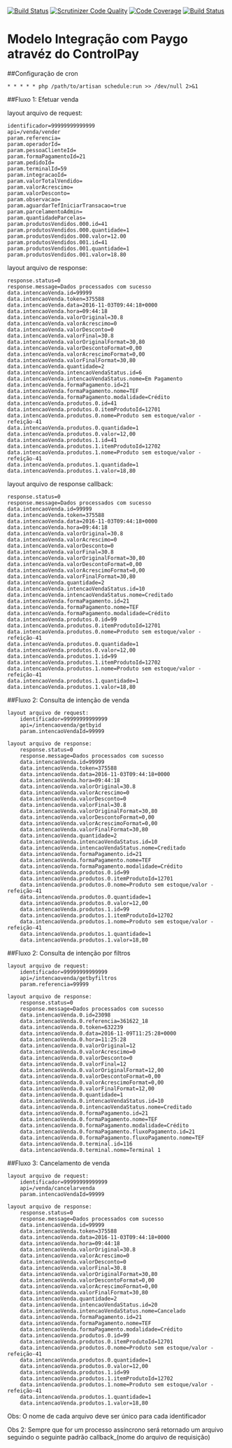 

[![Build Status](https://travis-ci.org/adrianolaselva/php-estudo-lumen-component.svg?branch=master)](https://travis-ci.org/adrianolaselva/php-estudo-lumen-component)
[![Scrutinizer Code Quality](https://scrutinizer-ci.com/g/adrianolaselva/php-estudo-lumen-component/badges/quality-score.png?b=master)](https://scrutinizer-ci.com/g/adrianolaselva/php-estudo-lumen-component/?branch=master)
[![Code Coverage](https://scrutinizer-ci.com/g/adrianolaselva/php-estudo-lumen-component/badges/coverage.png?b=master)](https://scrutinizer-ci.com/g/adrianolaselva/php-estudo-lumen-component/?branch=master)
[![Build Status](https://scrutinizer-ci.com/g/adrianolaselva/php-estudo-lumen-component/badges/build.png?b=master)](https://scrutinizer-ci.com/g/adrianolaselva/php-estudo-lumen-component/build-status/master)


# Modelo Integração com Paygo atravéz do ControlPay

##Configuração de cron

```shell
* * * * * php /path/to/artisan schedule:run >> /dev/null 2>&1
```

##Fluxo 1: Efetuar venda

layout arquivo de request:

	identificador=99999999999999
	api=/venda/vender
	param.referencia=
	param.operadorId=
	param.pessoaClienteId=
	param.formaPagamentoId=21
	param.pedidoId=
	param.terminalId=59
	param.integracaoId=
	param.valorTotalVendido=
	param.valorAcrescimo=
	param.valorDesconto=
	param.observacao=
	param.aguardarTefIniciarTransacao=true
	param.parcelamentoAdmin=
	param.quantidadeParcelas=
	param.produtosVendidos.000.id=41
	param.produtosVendidos.000.quantidade=1
	param.produtosVendidos.000.valor=12.00
	param.produtosVendidos.001.id=41
	param.produtosVendidos.001.quantidade=1
	param.produtosVendidos.001.valor=18.80

layout arquivo de response:

	response.status=0
	response.message=Dados processados com sucesso
	data.intencaoVenda.id=99999
	data.intencaoVenda.token=375588
	data.intencaoVenda.data=2016-11-03T09:44:18+0000
	data.intencaoVenda.hora=09:44:18
	data.intencaoVenda.valorOriginal=30.8
	data.intencaoVenda.valorAcrescimo=0
	data.intencaoVenda.valorDesconto=0
	data.intencaoVenda.valorFinal=30.8
	data.intencaoVenda.valorOriginalFormat=30,80
	data.intencaoVenda.valorDescontoFormat=0,00
	data.intencaoVenda.valorAcrescimoFormat=0,00
	data.intencaoVenda.valorFinalFormat=30,80
	data.intencaoVenda.quantidade=2
	data.intencaoVenda.intencaoVendaStatus.id=6
	data.intencaoVenda.intencaoVendaStatus.nome=Em Pagamento
	data.intencaoVenda.formaPagamento.id=21
	data.intencaoVenda.formaPagamento.nome=TEF
	data.intencaoVenda.formaPagamento.modalidade=Crédito
	data.intencaoVenda.produtos.0.id=41
	data.intencaoVenda.produtos.0.itemProdutoId=12701
	data.intencaoVenda.produtos.0.nome=Produto sem estoque/valor - refeição-41
	data.intencaoVenda.produtos.0.quantidade=1
	data.intencaoVenda.produtos.0.valor=12,00
	data.intencaoVenda.produtos.1.id=41
	data.intencaoVenda.produtos.1.itemProdutoId=12702
	data.intencaoVenda.produtos.1.nome=Produto sem estoque/valor - refeição-41
	data.intencaoVenda.produtos.1.quantidade=1
	data.intencaoVenda.produtos.1.valor=18,80

layout arquivo de response callback:

	response.status=0
	response.message=Dados processados com sucesso
	data.intencaoVenda.id=99999
	data.intencaoVenda.token=375588
	data.intencaoVenda.data=2016-11-03T09:44:18+0000
	data.intencaoVenda.hora=09:44:18
	data.intencaoVenda.valorOriginal=30.8
	data.intencaoVenda.valorAcrescimo=0
	data.intencaoVenda.valorDesconto=0
	data.intencaoVenda.valorFinal=30.8
	data.intencaoVenda.valorOriginalFormat=30,80
	data.intencaoVenda.valorDescontoFormat=0,00
	data.intencaoVenda.valorAcrescimoFormat=0,00
	data.intencaoVenda.valorFinalFormat=30,80
	data.intencaoVenda.quantidade=2
	data.intencaoVenda.intencaoVendaStatus.id=10
	data.intencaoVenda.intencaoVendaStatus.nome=Creditado
	data.intencaoVenda.formaPagamento.id=21
	data.intencaoVenda.formaPagamento.nome=TEF
	data.intencaoVenda.formaPagamento.modalidade=Crédito
	data.intencaoVenda.produtos.0.id=99
	data.intencaoVenda.produtos.0.itemProdutoId=12701
	data.intencaoVenda.produtos.0.nome=Produto sem estoque/valor - refeição-41
	data.intencaoVenda.produtos.0.quantidade=1
	data.intencaoVenda.produtos.0.valor=12,00
	data.intencaoVenda.produtos.1.id=99
	data.intencaoVenda.produtos.1.itemProdutoId=12702
	data.intencaoVenda.produtos.1.nome=Produto sem estoque/valor - refeição-41
	data.intencaoVenda.produtos.1.quantidade=1
	data.intencaoVenda.produtos.1.valor=18,80	

	
##Fluxo 2: Consulta de intenção de venda

    layout arquivo de request:
        identificador=99999999999999
        api=/intencaovenda/getbyid
        param.intencaoVendaId=99999

    layout arquivo de response:
        response.status=0
        response.message=Dados processados com sucesso
        data.intencaoVenda.id=99999
        data.intencaoVenda.token=375588
        data.intencaoVenda.data=2016-11-03T09:44:18+0000
        data.intencaoVenda.hora=09:44:18
        data.intencaoVenda.valorOriginal=30.8
        data.intencaoVenda.valorAcrescimo=0
        data.intencaoVenda.valorDesconto=0
        data.intencaoVenda.valorFinal=30.8
        data.intencaoVenda.valorOriginalFormat=30,80
        data.intencaoVenda.valorDescontoFormat=0,00
        data.intencaoVenda.valorAcrescimoFormat=0,00
        data.intencaoVenda.valorFinalFormat=30,80
        data.intencaoVenda.quantidade=2
        data.intencaoVenda.intencaoVendaStatus.id=10
        data.intencaoVenda.intencaoVendaStatus.nome=Creditado
        data.intencaoVenda.formaPagamento.id=21
        data.intencaoVenda.formaPagamento.nome=TEF
        data.intencaoVenda.formaPagamento.modalidade=Crédito
        data.intencaoVenda.produtos.0.id=99
        data.intencaoVenda.produtos.0.itemProdutoId=12701
        data.intencaoVenda.produtos.0.nome=Produto sem estoque/valor - refeição-41
        data.intencaoVenda.produtos.0.quantidade=1
        data.intencaoVenda.produtos.0.valor=12,00
        data.intencaoVenda.produtos.1.id=99
        data.intencaoVenda.produtos.1.itemProdutoId=12702
        data.intencaoVenda.produtos.1.nome=Produto sem estoque/valor - refeição-41
        data.intencaoVenda.produtos.1.quantidade=1
        data.intencaoVenda.produtos.1.valor=18,80	

##Fluxo 2: Consulta de intenção por filtros
    
    layout arquivo de request:
        identificador=99999999999999
        api=/intencaovenda/getbyfiltros
        param.referencia=99999

    layout arquivo de response:
        response.status=0
        response.message=Dados processados com sucesso
        data.intencaoVenda.0.id=23098
        data.intencaoVenda.0.referencia=361622_18
        data.intencaoVenda.0.token=632239
        data.intencaoVenda.0.data=2016-11-09T11:25:28+0000
        data.intencaoVenda.0.hora=11:25:28
        data.intencaoVenda.0.valorOriginal=12
        data.intencaoVenda.0.valorAcrescimo=0
        data.intencaoVenda.0.valorDesconto=0
        data.intencaoVenda.0.valorFinal=12
        data.intencaoVenda.0.valorOriginalFormat=12,00
        data.intencaoVenda.0.valorDescontoFormat=0,00
        data.intencaoVenda.0.valorAcrescimoFormat=0,00
        data.intencaoVenda.0.valorFinalFormat=12,00
        data.intencaoVenda.0.quantidade=1
        data.intencaoVenda.0.intencaoVendaStatus.id=10
        data.intencaoVenda.0.intencaoVendaStatus.nome=Creditado
        data.intencaoVenda.0.formaPagamento.id=21
        data.intencaoVenda.0.formaPagamento.nome=TEF
        data.intencaoVenda.0.formaPagamento.modalidade=Crédito
        data.intencaoVenda.0.formaPagamento.fluxoPagamento.id=21
        data.intencaoVenda.0.formaPagamento.fluxoPagamento.nome=TEF
        data.intencaoVenda.0.terminal.id=116
        data.intencaoVenda.0.terminal.nome=Terminal 1


##Fluxo 3: Cancelamento de venda

    layout arquivo de request:
        identificador=99999999999999
        api=/venda/cancelarvenda
        param.intencaoVendaId=99999
        
    layout arquivo de response:
        response.status=0
        response.message=Dados processados com sucesso
        data.intencaoVenda.id=99999
        data.intencaoVenda.token=375588
        data.intencaoVenda.data=2016-11-03T09:44:18+0000
        data.intencaoVenda.hora=09:44:18
        data.intencaoVenda.valorOriginal=30.8
        data.intencaoVenda.valorAcrescimo=0
        data.intencaoVenda.valorDesconto=0
        data.intencaoVenda.valorFinal=30.8
        data.intencaoVenda.valorOriginalFormat=30,80
        data.intencaoVenda.valorDescontoFormat=0,00
        data.intencaoVenda.valorAcrescimoFormat=0,00
        data.intencaoVenda.valorFinalFormat=30,80
        data.intencaoVenda.quantidade=2
        data.intencaoVenda.intencaoVendaStatus.id=20
        data.intencaoVenda.intencaoVendaStatus.nome=Cancelado
        data.intencaoVenda.formaPagamento.id=21
        data.intencaoVenda.formaPagamento.nome=TEF
        data.intencaoVenda.formaPagamento.modalidade=Crédito
        data.intencaoVenda.produtos.0.id=99
        data.intencaoVenda.produtos.0.itemProdutoId=12701
        data.intencaoVenda.produtos.0.nome=Produto sem estoque/valor - refeição-41
        data.intencaoVenda.produtos.0.quantidade=1
        data.intencaoVenda.produtos.0.valor=12,00
        data.intencaoVenda.produtos.1.id=99
        data.intencaoVenda.produtos.1.itemProdutoId=12702
        data.intencaoVenda.produtos.1.nome=Produto sem estoque/valor - refeição-41
        data.intencaoVenda.produtos.1.quantidade=1
        data.intencaoVenda.produtos.1.valor=18,80	

Obs: O nome de cada arquivo deve ser único para cada identificador
	
Obs 2: Sempre que for um processo assíncrono será retornado um arquivo seguindo o seguinte padrão
	callback_(nome do arquivo de requisição)
